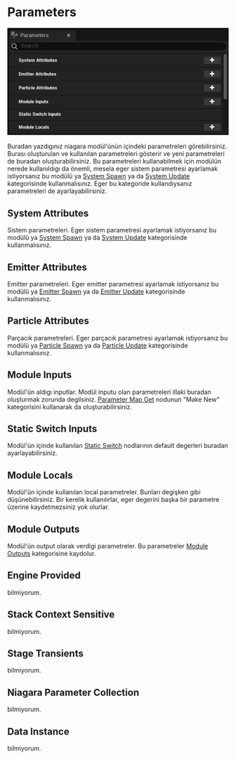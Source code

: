 # Parameters
<img src="../../../Dosyalar/Niagara_Module_Editor_Parameters.jpg">


Buradan yazdıgınız niagara modül'ünün içindeki parametreleri görebilirsiniz. Burası oluşturulan ve kullanılan parametreleri gösterir ve yeni parametreleri de buradan oluşturabilirsiniz. Bu parametreleri kullanabilmek için modülün nerede kullanıldıgı da önemli, mesela eger sistem parametresi ayarlamak istiyorsanız bu modülü ya [System Spawn](../../Niagara%20Editörü/Graph#system-spawn) ya da [System Update](../../Niagara%20Editörü/Graph#system-update) kategorisinde kullanmalısınız. Eger bu kategoride kullandıysanız parametreleri de ayarlayabilirsiniz.




## System Attributes
Sistem parametreleri. Eger sistem parametresi ayarlamak istiyorsanız bu modülü ya [System Spawn](../../Niagara%20Editörü/Graph#system-spawn) ya da [System Update](../../Niagara%20Editörü/Graph#system-update) kategorisinde kullanmalısınız.

## Emitter Attributes
Emitter parametreleri. Eger emitter parametresi ayarlamak istiyorsanız bu modülü ya [Emitter Spawn](../../Niagara%20Editörü/Graph#emitter-spawn) ya da [Emitter Update](../../Niagara%20Editörü/Graph#emitter-update) kategorisinde kullanmalısınız.

## Particle Attributes
Parçacık parametreleri. Eger parçacık parametresi ayarlamak istiyorsanız bu modülü ya [Particle Spawn](../../Niagara%20Editörü/Graph#particle-spawn) ya da [Particle Update](../../Niagara%20Editörü/Graph#particle-update) kategorisinde kullanmalısınız.

## Module Inputs
Modül'ün aldıgı inputlar. Modül inputu olan parametreleri illaki buradan oluşturmak zorunda degilsiniz. [Parameter Map Get](../Nodlar#parameter-map-getmap-get) nodunun "Make New" kategorisini kullanarak da oluşturabilirsiniz.

## Static Switch Inputs
Modül'ün içinde kullanılan [Static Switch](../Nodlar#static-switch) nodlarının default degerleri buradan ayarlayabilirsiniz.

## Module Locals
Modül'ün içinde kullanılan local parametreler. Bunları degişken gibi düşünebilirsiniz. Bir kerelik kullanılırlar, eger degerini başka bir parametre üzerine kaydetmezsiniz yok olurlar. 

## Module Outputs
Modül'ün output olarak verdigi parametreler. Bu parametreler [Module Outputs](../../Niagara%20Editörü/Parameters#module-outputs) kategorisine kaydolur.

## Engine Provided
bilmiyorum.

## Stack Context Sensitive
bilmiyorum.

## Stage Transients
bilmiyorum.

## Niagara Parameter Collection
bilmiyorum.

## Data Instance
bilmiyorum.
